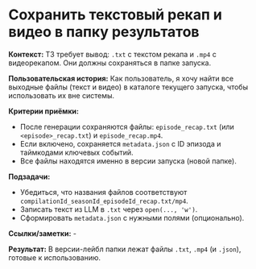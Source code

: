 # **Сохранить текстовый рекап и видео в папку результатов**

**Контекст:** ТЗ требует вывод: `.txt` с текстом рекапа и `.mp4` с видеорекапом. Они должны сохраняться в папке запуска.


**Пользовательская история:** Как пользователь, я хочу найти все выходные файлы (текст и видео) в каталоге текущего запуска, чтобы использовать их вне системы.


**Критерии приёмки:**
- После генерации сохраняются файлы: `episode_recap.txt` (или `<episode>_recap.txt`) и `episode_recap.mp4`.
- Если включено, сохраняется `metadata.json` с ID эпизода и таймкодами ключевых событий.
- Все файлы находятся именно в версии запуска (новой папке).


**Подзадачи:**
- Убедиться, что названия файлов соответствуют `compilationId_seasonId_episodeId_recap.txt/mp4`.
- Записать текст из LLM в `.txt` через `open(..., 'w')`.
- Сформировать `metadata.json` с нужными полями (опционально).


**Ссылки/заметки:** -

**Результат:** В версии-лейбл папки лежат файлы `.txt`, `.mp4` (и `.json`), готовые к использованию.
